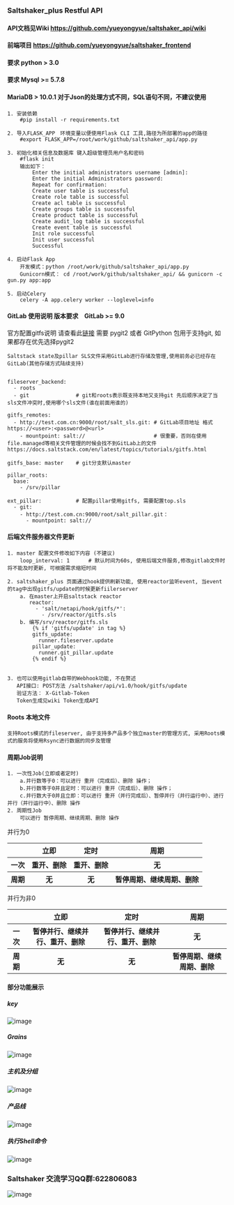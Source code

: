 ### Saltshaker_plus Restful API

#### **API文档见Wiki https://github.com/yueyongyue/saltshaker_api/wiki**


#### **前端项目 https://github.com/yueyongyue/saltshaker_frontend**
#### **要求 python > 3.0**
#### **要求 Mysql >= 5.7.8**
#### **MariaDB > 10.0.1 对于Json的处理方式不同，SQL语句不同，不建议使用**

````
1. 安装依赖
    #pip install -r requirements.txt
````
````
2. 导入FLASK_APP　环境变量以便使用Flask CLI 工具,路径为所部署的app的路径
    #export FLASK_APP=/root/work/github/saltshaker_api/app.py
````
````
3. 初始化相关信息及数据库 键入超级管理员用户名和密码
    #flask init
    输出如下：
        Enter the initial administrators username [admin]: 
        Enter the initial Administrators password: 
        Repeat for confirmation: 
        Create user table is successful
        Create role table is successful
        Create acl table is successful
        Create groups table is successful
        Create product table is successful
        Create audit_log table is successful
        Create event table is successful
        Init role successful
        Init user successful
        Successful
````
````
4. 启动Flask App
    开发模式：python /root/work/github/saltshaker_api/app.py
    Gunicorn模式： cd /root/work/github/saltshaker_api/ && gunicorn -c gun.py app:app
````
````
5. 启动Celery
    celery -A app.celery worker --loglevel=info
````

#### **GitLab 使用说明 版本要求　GitLab >= 9.0**
官方配置gitfs说明 请查看此[链接](https://docs.saltstack.com/en/latest/topics/tutorials/gitfs.html#simple-configuration)
需要 pygit2 或者 GitPython 包用于支持git, 如果都存在优先选择pygit2
````
Saltstack state及pillar SLS文件采用GitLab进行存储及管理,使用前务必已经存在GitLab(其他存储方式陆续支持)


fileserver_backend:
  - roots
  - git               # git和roots表示既支持本地又支持git 先后顺序决定了当sls文件冲突时,使用哪个sls文件(谁在前面用谁的)
  
gitfs_remotes:
  - http://test.com.cn:9000/root/salt_sls.git: # GitLab项目地址 格式https://<user>:<password>@<url>
    - mountpoint: salt://                      # 很重要，否则在使用file.managed等相关文件管理的时候会找不到GitLab上的文件 https://docs.saltstack.com/en/latest/topics/tutorials/gitfs.html
  
gitfs_base: master    # git分支默认master

pillar_roots:         
  base:
    - /srv/pillar
    
ext_pillar:           # 配置pillar使用gitfs, 需要配置top.sls
  - git:
    - http://test.com.cn:9000/root/salt_pillar.git：
      - mountpoint: salt://

````
#### **后端文件服务器文件更新**
````
1. master 配置文件修改如下内容 (不建议)
    loop_interval: 1      # 默认时间为60s, 使用后端文件服务,修改gitlab文件时将不能及时更新, 可根据需求缩短时间
````
````
2. saltshaker_plus 页面通过hook提供刷新功能, 使用reactor监听event, 当event的tag中出现gitfs/update的时候更新fiilerserver
    a. 在master上开启saltstack reactor
       reactor:
         - 'salt/netapi/hook/gitfs/*':
           - /srv/reactor/gitfs.sls
    b. 编写/srv/reactor/gitfs.sls
        {% if 'gitfs/update' in tag %}
        gitfs_update: 
          runner.fileserver.update
        pillar_update:
          runner.git_pillar.update
        {% endif %}
 
````
````
3. 也可以使用gitlab自带的Webhook功能, 不在赘述
   API接口: POST方法 /saltshaker/api/v1.0/hook/gitfs/update
   验证方法： X-Gitlab-Token
   Token生成见wiki Token生成API
````
#### **Roots 本地文件**
````
支持Roots模式的fileserver, 由于支持多产品多个独立master的管理方式, 采用Roots模式的服务将使用Rsync进行数据的同步及管理
````
#### **周期Job说明**
````
1. 一次性Job(立即或者定时)
    a.并行数等于0：可以进行 重开（完成后）、删除 操作；
    b.并行数等于0并且定时：可以进行 重开（完成后）、删除 操作；
    c.并行数大于0并且立即：可以进行 重开（并行完成后）、暂停并行（并行运行中）、进行并行（并行运行中）、删除 操作
2. 周期性Job
    可以进行 暂停周期、继续周期、删除 操作
````

并行为0
<table class="table table-bordered table-striped">
        <tr>
            <th></th>
            <th>立即</th>
            <th>定时</th>
            <th>周期</th>
        </tr>
        <tr>
            <th>一次</th>
            <th>重开、删除</th>
            <th>重开、删除</th>
            <th>无</th>
        </tr>
        <tr>
            <th>周期</th>
            <th>无</th>
            <th>无</th>
            <th>暂停周期、继续周期、删除</th>
        </tr>
</table>

并行为非0
<table class="table table-bordered table-striped">
        <tr>
            <th></th>
            <th>立即</th>
            <th>定时</th>
            <th>周期</th>
        </tr>
        <tr>
            <th>一次</th>
            <th>暂停并行、继续并行、重开、删除</th>
            <th>暂停并行、继续并行、重开、删除</th>
            <th>无</th>
        </tr>
        <tr>
            <th>周期</th>
            <th>无</th>
            <th>无</th>
            <th>暂停周期、继续周期、删除</th>
        </tr>
</table>

#### 部分功能展示 ####
##### key #####
![image](https://github.com/yueyongyue/saltshaker_api/blob/master/screenshots/key.gif)
##### Grains #####
![image](https://github.com/yueyongyue/saltshaker_api/blob/master/screenshots/grains.gif)
##### 主机及分组 #####
![image](https://github.com/yueyongyue/saltshaker_api/blob/master/screenshots/host.gif)
##### 产品线 #####
![image](https://github.com/yueyongyue/saltshaker_api/blob/master/screenshots/product.gif)
##### 执行Shell命令 #####
![image](https://github.com/yueyongyue/saltshaker_api/blob/master/screenshots/shell.gif)
### Saltshaker 交流学习QQ群:622806083
![image](https://github.com/yueyongyue/saltshaker_api/blob/master/screenshots/qq.png)

